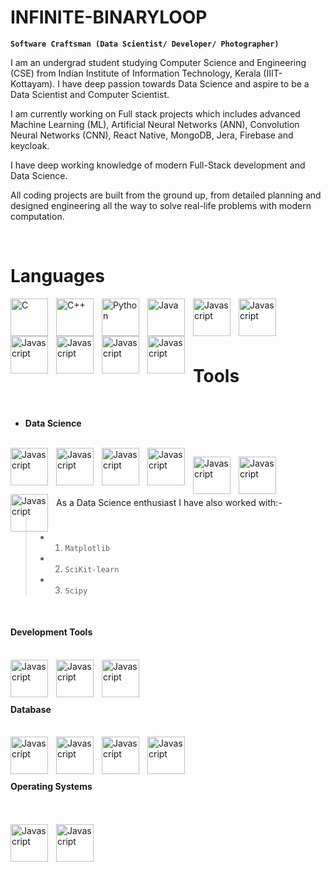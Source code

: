 # INFINITE-BINARYLOOP

**`Software Craftsman (Data Scientist/ Developer/ Photographer)`**

I am an undergrad student studying Computer Science and Engineering (CSE) from Indian Institute of Information Technology, Kerala (IIIT-Kottayam). I have deep passion towards Data Science and aspire to be a Data Scientist and Computer Scientist. 

I am currently working on Full stack projects which includes advanced Machine Learning (ML), Artificial Neural Networks (ANN), Convolution Neural Networks (CNN), React Native, MongoDB, Jera, Firebase and keycloak.

I have deep working knowledge of modern Full-Stack development and Data Science.

All coding projects are built from the ground up, from detailed planning and designed engineering all the way to solve real-life problems with modern computation.

<br>

# Languages

<img align="left" alt="C" width="60px" style="padding-right:10px;" src="https://cdn.jsdelivr.net/gh/devicons/devicon/icons/c/c-original.svg"/>

<img align="left" alt="C++" width="60px" style="padding-right:10px;" src="https://cdn.jsdelivr.net/gh/devicons/devicon/icons/cplusplus/cplusplus-original.svg"/>

<img align="left" alt="Python" width="60px" style="padding-right:10px;" src="https://cdn.jsdelivr.net/gh/devicons/devicon/icons/python/python-original.svg" />

<img align="left" alt="Java" width="60px" style="padding-right:10px;" src="https://cdn.jsdelivr.net/gh/devicons/devicon/icons/java/java-original.svg" />
 
<img align="left" alt="Javascript" width="60px" style="padding-right:10px;" src="https://cdn.jsdelivr.net/gh/devicons/devicon/icons/javascript/javascript-original.svg" />

<img align="left" alt="Javascript" width="60px" style="padding-right:10px;" src="https://cdn.jsdelivr.net/gh/devicons/devicon/icons/typescript/typescript-original.svg" />
          
<img align="left" alt="Javascript" width="60px" style="padding-right:10px;" src="https://cdn.jsdelivr.net/gh/devicons/devicon/icons/dart/dart-original.svg" />

<img align="left" alt="Javascript" width="60px" style="padding-right:10px;" src="https://cdn.jsdelivr.net/gh/devicons/devicon/icons/html5/html5-original.svg" />

<img align="left" alt="Javascript" width="60px" style="padding-right:10px;" src="https://cdn.jsdelivr.net/gh/devicons/devicon/icons/css3/css3-original.svg" />

<img align="left" alt="Javascript" width="60px" style="padding-right:10px;" src="https://cdn.jsdelivr.net/gh/devicons/devicon/icons/bash/bash-original.svg"/>

<br>
<br>
<br>
<br>

# Tools

<br>

* **Data Science**

<br>
<img align="left" alt="Javascript" width="60px" style="padding-right:10px;" src="https://cdn.jsdelivr.net/gh/devicons/devicon/icons/tensorflow/tensorflow-original.svg" />

<img align="left" alt="Javascript" width="60px" style="padding-right:10px;" src="https://cdn.jsdelivr.net/gh/devicons/devicon/icons/pytorch/pytorch-original.svg" />

<img align="left" alt="Javascript" width="60px" style="padding-right:10px;" src="https://cdn.jsdelivr.net/gh/devicons/devicon/icons/numpy/numpy-original.svg" />

<img align="left" alt="Javascript" width="60px" style="padding-right:10px;" src="https://cdn.jsdelivr.net/gh/devicons/devicon/icons/pandas/pandas-original.svg" />

<img align="left" alt="Javascript" width="60px" style="padding-right:10px;" src="https://cdn.jsdelivr.net/gh/devicons/devicon/icons/rstudio/rstudio-original.svg"
/>

<img align="left" alt="Javascript" width="60px" style="padding-right:10px;" src="https://cdn.jsdelivr.net/gh/devicons/devicon/icons/matlab/matlab-original.svg" />

<img align="left" alt="Javascript" width="60px" style="padding-right:10px;" src="https://cdn.jsdelivr.net/gh/devicons/devicon/icons/jupyter/jupyter-original-wordmark.svg"/>

<br>
<br>
<br>


 As a Data Science enthusiast I have also worked with:-
 
 > * 1. `Matplotlib`
 > * 2. `SciKit-learn`
 > * 3. `Scipy`

<br/>

#### Development Tools
<br/>

<img align="left" alt="Javascript" width="60px" style="padding-right:10px;" src="https://cdn.jsdelivr.net/gh/devicons/devicon/icons/react/react-original.svg" />

<img align="left" alt="Javascript" width="60px" style="padding-right:10px;" src="https://cdn.jsdelivr.net/gh/devicons/devicon/icons/flutter/flutter-original.svg" />

<img align="left" alt="Javascript" width="60px" style="padding-right:10px;" src="https://cdn.jsdelivr.net/gh/devicons/devicon/icons/android/android-original.svg" />
          
<br/>
<br/>
<br/>

#### Database

<br/>

<img align="left" alt="Javascript" width="60px" style="padding-right:10px;"  src="https://cdn.jsdelivr.net/gh/devicons/devicon/icons/mongodb/mongodb-original-wordmark.svg" />

<img align="left" alt="Javascript" width="60px" style="padding-right:10px;" src="https://cdn.jsdelivr.net/gh/devicons/devicon/icons/mysql/mysql-plain.svg" />
            
<img align="left" alt="Javascript" width="60px" style="padding-right:10px;" src="https://cdn.jsdelivr.net/gh/devicons/devicon/icons/postgresql/postgresql-plain.svg" />
            
<img align="left" alt="Javascript" width="60px" style="padding-right:10px;" src="https://cdn.jsdelivr.net/gh/devicons/devicon/icons/sqlite/sqlite-original.svg" />

<br/>
<br/>
<br/>
            
#### Operating Systems

<br/>
<br/>

<img align="left" alt="Javascript" width="60px" style="padding-right:10px;" src="https://cdn.jsdelivr.net/gh/devicons/devicon/icons/windows8/windows8-original-wordmark.svg" />
            
<img align="left" alt="Javascript" width="60px" style="padding-right:10px;" src="https://cdn.jsdelivr.net/gh/devicons/devicon/icons/debian/debian-original-wordmark.svg" />
          
          
          






          
          
          

          


          
          







